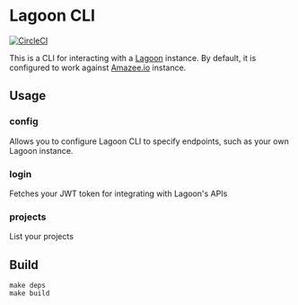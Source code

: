# Lagoon CLI

[![CircleCI](https://circleci.com/gh/mglaman/lagoon-cli.svg?style=svg)](https://circleci.com/gh/mglaman/lagoon-cli) 

This is a CLI for interacting with a [Lagoon](https://github.com/amazeeio/lagoon) instance. By default, it is configured
to work against [Amazee.io](https://www.amazee.io/) instance.

## Usage

### config

Allows you to configure Lagoon CLI to specify endpoints, such as your own Lagoon instance.

### login

Fetches your JWT token for integrating with Lagoon's APIs

### projects

List your projects


## Build
```
make deps
make build
```
